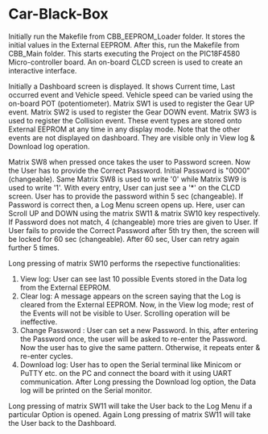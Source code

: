 # Car-Black-Box
Initially run the Makefile from CBB_EEPROM_Loader folder. It stores the initial values in the External EEPROM. After this, run the Makefile from CBB_Main folder. This starts executing the Project on the PIC18F4580 Micro-controller board. An on-board CLCD screen is used to create an interactive interface.

Initially a Dashboard screen is displayed. It shows Current time, Last occurred event and Vehicle speed. Vehicle speed can be varied using the on-board POT (potentiometer). Matrix SW1 is used to register the Gear UP event. Matrix SW2 is used to register the Gear DOWN event. Matrix SW3 is used to register the Collision event. These event types are stored onto External EEPROM at any time in any display mode. Note that the other events are not displayed on dashboard. They are visible only in View log & Download log operation.

Matrix SW8 when pressed once takes the user to Password screen. Now the User has to provide the Correct Password. Initial Password is "0000" (changeable). Same Matrix SW8 is used to write '0' while Matrix SW9 is used to write '1'. With every entry, User can just see a '*' on the CLCD screen. User has to provide the password within 5 sec (changeable). If Password is correct then, a Log Menu screen opens up. Here, user can Scroll UP and DOWN using the matrix SW11 & matrix SW10 key respectively. If Password does not match, 4 (changeable) more tries are given to User. If User fails to provide the Correct Password after 5th try then, the screen will be locked for 60 sec (changeable). After 60 sec, User can retry again further 5 times.

Long pressing of matrix SW10 performs the rsepective functionalities:
1. View log: User can see last 10 possible Events stored in the Data log from the External EEPROM.
2. Clear log: A message appears on the screen saying that the Log is cleared from the External EEPROM. Now, in the View log mode; rest of the Events will not be visible to User. Scrolling operation will be ineffective.
3. Change Password : User can set a new Password. In this, after entering the Password once, the user will be asked to re-enter the Password. Now the user has to give the same pattern. Otherwise, it repeats enter & re-enter cycles.
4. Download log: User has to open the Serial terminal like Minicom or PuTTY etc. on the PC and connect the board with it using UART communication. After Long pressing the Download log option, the Data log will be printed on the Serial monitor.

Long pressing of matrix SW11 will take the User back to the Log Menu if a particular Option is opened. Again Long pressing of matrix SW11 will take the User back to the Dashboard.
